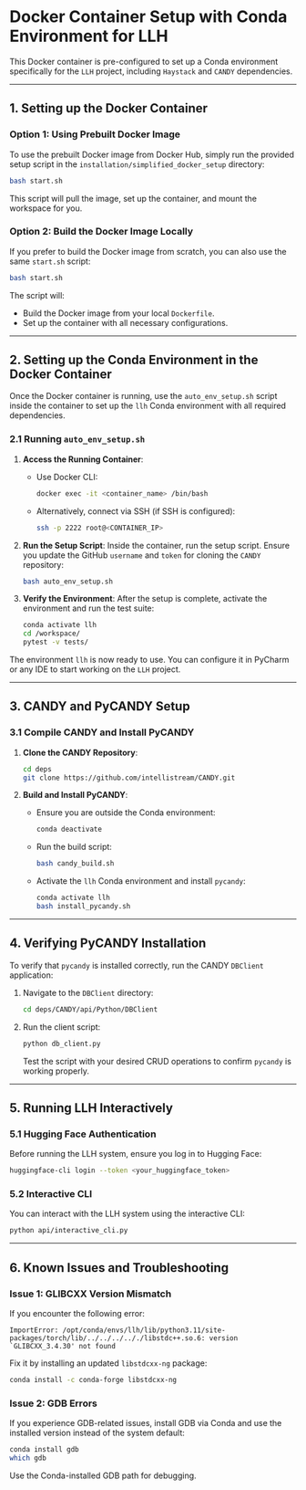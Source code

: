 # Docker Container Setup with Conda Environment for LLH

This Docker container is pre-configured to set up a Conda environment specifically for the `LLH` project, including `Haystack` and `CANDY` dependencies.

---

## 1. Setting up the Docker Container

### Option 1: Using Prebuilt Docker Image
To use the prebuilt Docker image from Docker Hub, simply run the provided setup script in the `installation/simplified_docker_setup` directory:

```bash
bash start.sh
```

This script will pull the image, set up the container, and mount the workspace for you.

### Option 2: Build the Docker Image Locally
If you prefer to build the Docker image from scratch, you can also use the same `start.sh` script:

```bash
bash start.sh
```

The script will:
- Build the Docker image from your local `Dockerfile`.
- Set up the container with all necessary configurations.

---

## 2. Setting up the Conda Environment in the Docker Container

Once the Docker container is running, use the `auto_env_setup.sh` script inside the container to set up the `llh` Conda environment with all required dependencies.

### 2.1 Running `auto_env_setup.sh`

1. **Access the Running Container**:
   - Use Docker CLI:
     ```bash
     docker exec -it <container_name> /bin/bash
     ```
   - Alternatively, connect via SSH (if SSH is configured):
     ```bash
     ssh -p 2222 root@<CONTAINER_IP>
     ```

2. **Run the Setup Script**:
   Inside the container, run the setup script. Ensure you update the GitHub `username` and `token` for cloning the `CANDY` repository:
   ```bash
   bash auto_env_setup.sh
   ```

3. **Verify the Environment**:
   After the setup is complete, activate the environment and run the test suite:
   ```bash
   conda activate llh
   cd /workspace/
   pytest -v tests/
   ```

The environment `llh` is now ready to use. You can configure it in PyCharm or any IDE to start working on the `LLH` project.

---

## 3. CANDY and PyCANDY Setup

### 3.1 Compile CANDY and Install PyCANDY

1. **Clone the CANDY Repository**:
   ```bash
   cd deps
   git clone https://github.com/intellistream/CANDY.git
   ```

2. **Build and Install PyCANDY**:
   - Ensure you are outside the Conda environment:
     ```bash
     conda deactivate
     ```
   - Run the build script:
     ```bash
     bash candy_build.sh
     ```
   - Activate the `llh` Conda environment and install `pycandy`:
     ```bash
     conda activate llh
     bash install_pycandy.sh
     ```

---

## 4. Verifying PyCANDY Installation

To verify that `pycandy` is installed correctly, run the CANDY `DBClient` application:

1. Navigate to the `DBClient` directory:
   ```bash
   cd deps/CANDY/api/Python/DBClient
   ```

2. Run the client script:
   ```bash
   python db_client.py
   ```
   Test the script with your desired CRUD operations to confirm `pycandy` is working properly.

---

## 5. Running LLH Interactively

### 5.1 Hugging Face Authentication

Before running the LLH system, ensure you log in to Hugging Face:
```bash
huggingface-cli login --token <your_huggingface_token>
```

### 5.2 Interactive CLI

You can interact with the LLH system using the interactive CLI:
```bash
python api/interactive_cli.py
```

---

## 6. Known Issues and Troubleshooting

### Issue 1: GLIBCXX Version Mismatch
If you encounter the following error:
```plaintext
ImportError: /opt/conda/envs/llh/lib/python3.11/site-packages/torch/lib/../../../.././libstdc++.so.6: version `GLIBCXX_3.4.30' not found
```
Fix it by installing an updated `libstdcxx-ng` package:
```bash
conda install -c conda-forge libstdcxx-ng
```

### Issue 2: GDB Errors
If you experience GDB-related issues, install GDB via Conda and use the installed version instead of the system default:
```bash
conda install gdb
which gdb
```
Use the Conda-installed GDB path for debugging.
